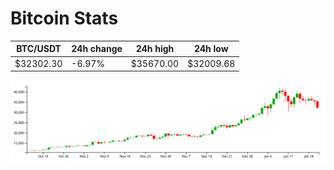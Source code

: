 # Bitcoin Stats

BTC/USDT|24h change|24h high|24h low|
|---|---|---|---|
|$32302.30|-6.97%|$35670.00|$32009.68|

<img src="./chart.svg">
